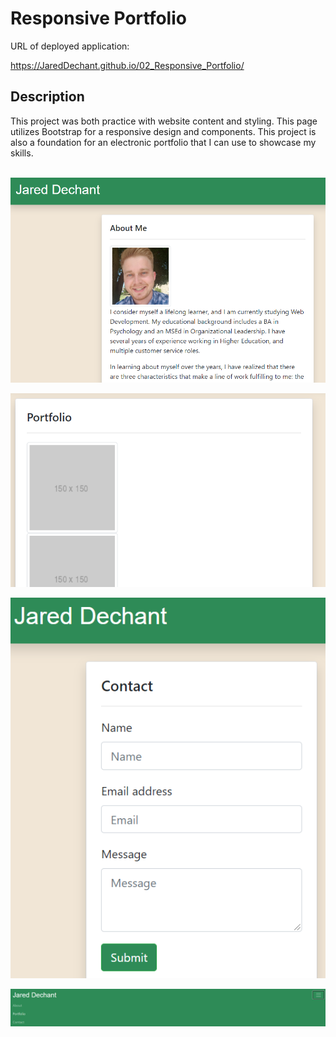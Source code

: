 # Responsive Portfolio
URL of deployed application:

https://JaredDechant.github.io/02_Responsive_Portfolio/


## Description
This project was both practice with website content and styling. This page utilizes Bootstrap for a responsive design and components. This project is also a foundation for an electronic portfolio that I can use to showcase my skills.
<br></br>

![About Me](./Assets/aboutme.png)

![Portfolio](./Assets/portfolio.png)

![Contact](./Assets/contact.png)

![Navbar](./Assets/navbar.png)
